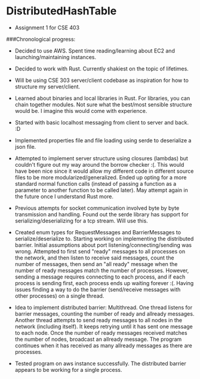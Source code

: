 # DistributedHashTable
* Assignment 1 for CSE 403

###Chronological progress:
* Decided to use AWS. Spent time reading/learning about EC2 and launching/maintaining instances.

* Decided to work with Rust. Currently shakiest on the topic of lifetimes.

* Will be using CSE 303 server/client codebase as inspiration for how to structure my server/client.

* Learned about binaries and local libraries in Rust. For libraries, you can chain together modules.
Not sure what the best/most sensible structure would be. I imagine this would come with experience.

* Started with basic localhost messaging from client to server and back. :D

* Implemented properties file and file loading using serde to deserialize a json file.

* Attempted to implement server structure using closures (lambdas) but couldn't figure
out my way around the borrow checker :(. This would have been nice since it would allow
my different code in different source files to be more modularized/generalized.
Ended up opting for a more standard normal function calls (instead of passing a function
as a parameter to another function to be called later).
May attempt again in the future once I understand Rust more.

* Previous attempts for socket communication involved byte by byte transmission and handling.
Found out the serde library has support for serializing/deserializing for a tcp stream. Will use this.

* Created enum types for RequestMessages and BarrierMessages to serialize/deserialize to. Starting working on 
implementing the distributed barrier. Initial assumptions about port listening/connecting/sending was wrong.
Attempted to first send "ready" messages to all processes on the network, and then listen to receive said messages,
count the number of messages, then send an "all ready" message when the number of ready messages match the number 
of processes. However, sending a message requires connecting to each process, and if each process is sending first,
each process ends up waiting forever :(. Having issues finding a way to do the barrier (send/receive messages with other
processes) on a single thread.

* Idea to implement distributed barrier: Multithread. One thread listens for barrier messages, counting the number of ready
and allready messages. Another thread attempts to send ready messages to all nodes in the network (including itself). It keeps
retrying until it has sent one message to each node. Once the number of ready messages received matches the number of nodes, broadcast
an allready message. The program continues when it has received as many allready messages as there are processes.

* Tested program on aws instance successfully. The distributed barrier appears to be working for a single process. 